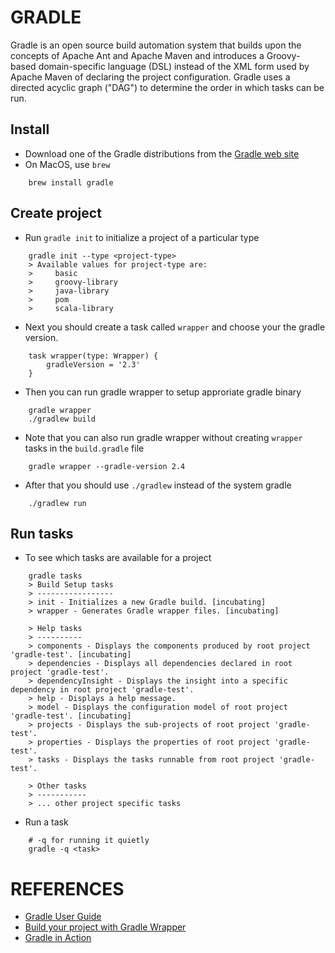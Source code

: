 # GRADLE
Gradle is an open source build automation system that builds upon the concepts of Apache Ant and Apache Maven and introduces a Groovy-based domain-specific language (DSL) instead of the XML form used by Apache Maven of declaring the project configuration. Gradle uses a directed acyclic graph ("DAG") to determine the order in which tasks can be run.

## Install
* Download one of the Gradle distributions from the [Gradle web site](http://www.gradle.org/downloads)
* On MacOS, use `brew`
```
    brew install gradle
```

## Create project
* Run `gradle init` to initialize a project of a particular type
```
    gradle init --type <project-type>
    > Available values for project-type are:
    >     basic
    >     groovy-library
    >     java-library
    >     pom
    >     scala-library
```

* Next you should create a task called `wrapper` and choose your the gradle version.
```
    task wrapper(type: Wrapper) {
        gradleVersion = '2.3'
    }
```

* Then you can run gradle wrapper to setup approriate gradle binary
```
    gradle wrapper
    ./gradlew build
```

* Note that you can also run gradle wrapper without creating `wrapper` tasks in the `build.gradle` file
```
    gradle wrapper --gradle-version 2.4
```

* After that you should use `./gradlew` instead of the system gradle
```
    ./gradlew run
```

## Run tasks
* To see which tasks are available for a project
```
    gradle tasks
    > Build Setup tasks
    > -----------------
    > init - Initializes a new Gradle build. [incubating]
    > wrapper - Generates Gradle wrapper files. [incubating]

    > Help tasks
    > ----------
    > components - Displays the components produced by root project 'gradle-test'. [incubating]
    > dependencies - Displays all dependencies declared in root project 'gradle-test'.
    > dependencyInsight - Displays the insight into a specific dependency in root project 'gradle-test'.
    > help - Displays a help message.
    > model - Displays the configuration model of root project 'gradle-test'. [incubating]
    > projects - Displays the sub-projects of root project 'gradle-test'.
    > properties - Displays the properties of root project 'gradle-test'.
    > tasks - Displays the tasks runnable from root project 'gradle-test'.

    > Other tasks
    > -----------
    > ... other project specific tasks
```

* Run a task
```
    # -q for running it quietly
    gradle -q <task>
```




# REFERENCES
* [Gradle User Guide](https://docs.gradle.org/current/userguide/userguide.html)
* [Build your project with Gradle Wrapper](https://spring.io/guides/gs/gradle/#_build_your_project_with_gradle_wrapper)
* [Gradle in Action](https://www.manning.com/books/gradle-in-action)
